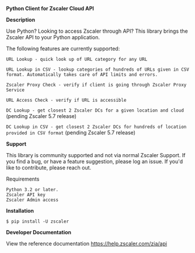 **Python Client for Zscaler Cloud API**


**Description**

Use Python? Looking to access Zscaler through API?
This library brings the Zscaler API to your Python application.

The following features are currently supported:


`URL Lookup - quick look up of URL category for any URL`

`URL Lookup in CSV - lookup categories of hundreds of URLs given in CSV format. Automatically takes care of API limits and errors.`

`Zscaler Proxy Check - verify if client is going through Zscaler Proxy Service`

`URL Access Check - verify if URL is accessible`

`DC Lookup - get closest 2 Zscaler DCs for a given location and cloud` (pending Zscaler 5.7 release)

`DC Lookup in CSV - get closest 2 Zscaler DCs for hundreds of location provided in CSV format` (pending Zscaler 5.7 release)

**Support**

This library is community supported and not via normal Zscaler Support.
If you find a bug, or have a feature suggestion, please log an issue. If you'd like to contribute, please reach out.

Requirements

    Python 3.2 or later.
    Zscaler API key
    Zscaler Admin access

**Installation**

`$ pip install -U zscaler`

**Developer Documentation**

View the reference documentation
https://help.zscaler.com/zia/api